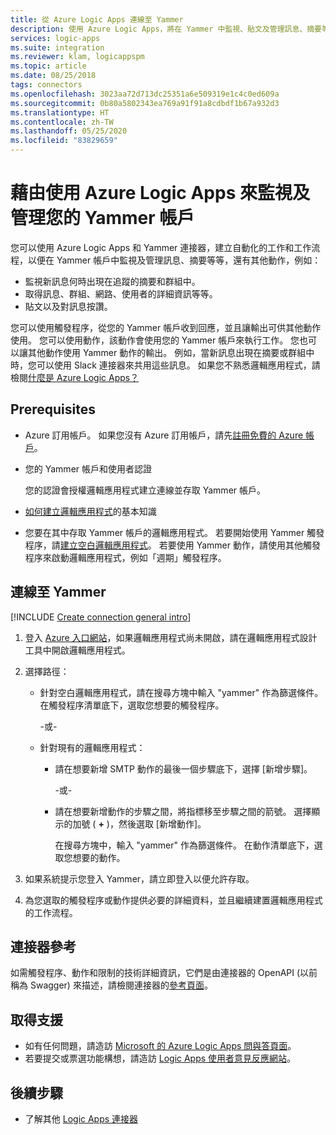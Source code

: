 ```yaml
---
title: 從 Azure Logic Apps 連線至 Yammer
description: 使用 Azure Logic Apps，將在 Yammer 中監視、貼文及管理訊息、摘要等等的工作和工作流程自動化
services: logic-apps
ms.suite: integration
ms.reviewer: klam, logicappspm
ms.topic: article
ms.date: 08/25/2018
tags: connectors
ms.openlocfilehash: 3023aa72d713dc25351a6e509319e1c4c0ed609a
ms.sourcegitcommit: 0b80a5802343ea769a91f91a8cdbdf1b67a932d3
ms.translationtype: HT
ms.contentlocale: zh-TW
ms.lasthandoff: 05/25/2020
ms.locfileid: "83829659"
---
```

# <a name="monitor-and-manage-your-yammer-account-by-using-azure-logic-apps"></a>藉由使用 Azure Logic Apps 來監視及管理您的 Yammer 帳戶

您可以使用 Azure Logic Apps 和 Yammer 連接器，建立自動化的工作和工作流程，以便在 Yammer 帳戶中監視及管理訊息、摘要等等，還有其他動作，例如：

* 監視新訊息何時出現在追蹤的摘要和群組中。
* 取得訊息、群組、網路、使用者的詳細資訊等等。
* 貼文以及對訊息按讚。

您可以使用觸發程序，從您的 Yammer 帳戶收到回應，並且讓輸出可供其他動作使用。 您可以使用動作，該動作會使用您的 Yammer 帳戶來執行工作。 您也可以讓其他動作使用 Yammer 動作的輸出。 例如，當新訊息出現在摘要或群組中時，您可以使用 Slack 連接器來共用這些訊息。 如果您不熟悉邏輯應用程式，請檢閱[什麼是 Azure Logic Apps？](../logic-apps/logic-apps-overview.md)

## <a name="prerequisites"></a>Prerequisites

* Azure 訂用帳戶。 如果您沒有 Azure 訂用帳戶，請先[註冊免費的 Azure 帳戶](https://azure.microsoft.com/free/)。 

* 您的 Yammer 帳戶和使用者認證

   您的認證會授權邏輯應用程式建立連線並存取 Yammer 帳戶。

* [如何建立邏輯應用程式](../logic-apps/quickstart-create-first-logic-app-workflow.md)的基本知識

* 您要在其中存取 Yammer 帳戶的邏輯應用程式。 若要開始使用 Yammer 觸發程序，請[建立空白邏輯應用程式](../logic-apps/quickstart-create-first-logic-app-workflow.md)。 若要使用 Yammer 動作，請使用其他觸發程序來啟動邏輯應用程式，例如「週期」觸發程序。

## <a name="connect-to-yammer"></a>連線至 Yammer

[!INCLUDE [Create connection general intro](../../includes/connectors-create-connection-general-intro.md)]

1. 登入 [Azure 入口網站](https://portal.azure.com)，如果邏輯應用程式尚未開啟，請在邏輯應用程式設計工具中開啟邏輯應用程式。

1. 選擇路徑： 

   * 針對空白邏輯應用程式，請在搜尋方塊中輸入 "yammer" 作為篩選條件。 
   在觸發程序清單底下，選取您想要的觸發程序。 

     -或-

   * 針對現有的邏輯應用程式： 
   
     * 請在想要新增 SMTP 動作的最後一個步驟底下，選擇 [新增步驟]。 

       -或-

     * 請在想要新增動作的步驟之間，將指標移至步驟之間的箭號。 
     選擇顯示的加號 ( **+** )，然後選取 [新增動作]。
     
       在搜尋方塊中，輸入 "yammer" 作為篩選條件。 
       在動作清單底下，選取您想要的動作。

1. 如果系統提示您登入 Yammer，請立即登入以便允許存取。

1. 為您選取的觸發程序或動作提供必要的詳細資料，並且繼續建置邏輯應用程式的工作流程。

## <a name="connector-reference"></a>連接器參考

如需觸發程序、動作和限制的技術詳細資訊，它們是由連接器的 OpenAPI (以前稱為 Swagger) 來描述，請檢閱連接器的[參考頁面](/connectors/yammer/)。

## <a name="get-support"></a>取得支援

* 如有任何問題，請造訪 [Microsoft 的 Azure Logic Apps 問與答頁面](https://docs.microsoft.com/answers/topics/azure-logic-apps.html)。
* 若要提交或票選功能構想，請造訪 [Logic Apps 使用者意見反應網站](https://aka.ms/logicapps-wish)。

## <a name="next-steps"></a>後續步驟

* 了解其他 [Logic Apps 連接器](../connectors/apis-list.md)